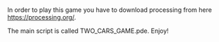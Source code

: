 ###

In order to play this game you have to download processing from here https://processing.org/. 

The main script is called TWO_CARS_GAME.pde. Enjoy!
